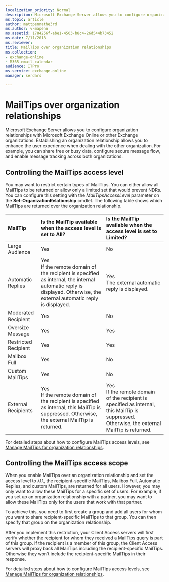 ```yaml
---
localization_priority: Normal
description: Microsoft Exchange Server allows you to configure organization relationships with Microsoft Exchange Online or other Exchange organizations. Establishing an organization relationship allows you to enhance the user experience when dealing with the other organization. For example, you can share free or busy data, configure secure message flow, and enable message tracking across both organizations.
ms.topic: article
author: mattpennathe3rd
ms.author: v-mapenn
ms.assetid: 1784256f-abe1-4503-b8c4-26d544b73452
ms.date: 7/11/2018
ms.reviewer: 
title: MailTips over organization relationships
ms.collection: 
- exchange-online
- M365-email-calendar
audience: ITPro
ms.service: exchange-online
manager: serdars

---
```


# MailTips over organization relationships

Microsoft Exchange Server allows you to configure organization relationships with Microsoft Exchange Online or other Exchange organizations. Establishing an organization relationship allows you to enhance the user experience when dealing with the other organization. For example, you can share free or busy data, configure secure message flow, and enable message tracking across both organizations.

## Controlling the MailTips access level

You may want to restrict certain types of MailTips. You can either allow all MailTips to be returned or allow only a limited set that would prevent NDRs. You can configure this setting with the _MailTipsAccessLevel_ parameter on the **Set-OrganizationRelationship** cmdlet. The following table shows which MailTips are returned over the organization relationship.

|**MailTip**|**Is the MailTip available when the access level is set to All?**|**Is the MailTip available when the access level is set to Limited?**|
|:-----|:-----|:-----|
|Large Audience|Yes|No|
|Automatic Replies|Yes  <br/> If the remote domain of the recipient is specified as internal, the internal automatic reply is displayed. Otherwise, the external automatic reply is displayed.|Yes  <br/> The external automatic reply is displayed.|
|Moderated Recipient|Yes|No|
|Oversize Message|Yes|Yes|
|Restricted Recipient|Yes|Yes|
|Mailbox Full|Yes|No|
|Custom MailTips|Yes|No|
|External Recipients|Yes  <br/> If the remote domain of the recipient is specified as internal, this MailTip is suppressed. Otherwise, the external MailTip is returned.|Yes  <br/> If the remote domain of the recipient is specified as internal, this MailTip is suppressed. Otherwise, the external MailTip is returned.|

For detailed steps about how to configure MailTips access levels, see [Manage MailTips for organization relationships](manage-mailtips-for-organization-relationships.md).

## Controlling the MailTips access scope

When you enable MailTips over an organization relationship and set the access level to `All`, the recipient-specific MailTips, Mailbox Full, Automatic Replies, and custom MailTips, are returned for all users. However, you may only want to allow these MailTips for a specific set of users. For example, if you set up an organization relationship with a partner, you may want to allow these MailTips only for the users that work with that partner.

To achieve this, you need to first create a group and add all users for whom you want to share recipient-specific MailTips to that group. You can then specify that group on the organization relationship.

After you implement this restriction, your Client Access servers will first verify whether the recipient for whom they received a MailTips query is part of this group. If the recipient is a member of this group, the Client Access servers will proxy back all MailTips including the recipient-specific MailTips. Otherwise they won't include the recipient-specific MailTips in their response.

For detailed steps about how to configure MailTips access levels, see [Manage MailTips for organization relationships](manage-mailtips-for-organization-relationships.md).

